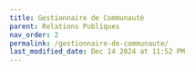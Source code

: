 ```yaml
---
title: Gestionnaire de Communauté
parent: Relations Publiques
nav_order: 2
permalink: /gestionnaire-de-communaute/
last_modified_date: Dec 14 2024 at 11:52 PM
---
```

